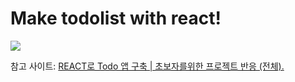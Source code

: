 # Make todolist with react!

<p aligh="center">
<img src="https://user-images.githubusercontent.com/73435545/107045782-449bfd00-6809-11eb-96d5-d5e43590bf4b.PNG">
</p>

참고 사이트: [REACT로 Todo 앱 구축 | 초보자를위한 프로젝트 반응 (전체).
](https://www.youtube.com/watch?v=pCA4qpQDZD8)
